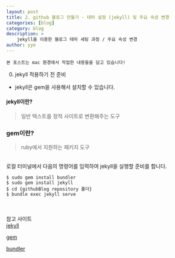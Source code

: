 ```yaml
---
layout: post
title: 2. github 블로그 만들기 - 테마 설정 (jekyll) 및 주요 속성 변경 
categories: [blog]
category: blog
description: >
    jekyll을 이용한 블로그 테마 세팅 과정 / 주요 속성 변경
author: yye
---
```


~~~
본 포스트는 mac 환경에서 작업한 내용들을 담고 있습니다!
~~~


0. jekyll 적용하기 전 준비 <br>

- jekyll은 gem을 사용해서 설치할 수 있습니다.

#### jekyll이란?
> 일반 텍스트를 정적 사이트로 변환해주는 도구

### gem이란?
> ruby에서 지원하는 패키지 도구 

<br>
로컬 터미널에서 다음의 명령어를 임력하여 jekyll을 실행할 준비를 합니다. <br>

```
$ sudo gem install bundler
$ sudo gem install jekyll
$ cd {githubBlog repository 폴더}
$ bundle exec jekyll serve
```


<br><br> 참고 사이트 <br>
[jekyll][jekylllink]

[jekylllink]: https://jekyllrb.com/

[gem][gemlink]

[gemlink]: https://guides.rubygems.org/what-is-a-gem/

[bundler][bundlerlink]

[bundlerlink]: https://bundler.io/